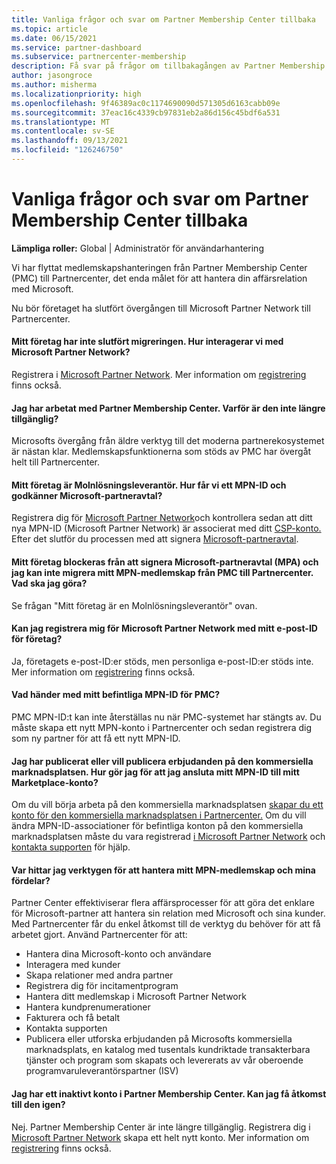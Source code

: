 ```yaml
---
title: Vanliga frågor och svar om Partner Membership Center tillbaka
ms.topic: article
ms.date: 06/15/2021
ms.service: partner-dashboard
ms.subservice: partnercenter-membership
description: Få svar på frågor om tillbakagången av Partner Membership Center (PMC) och flytten till Partnercenter.
author: jasongroce
ms.author: misherma
ms.localizationpriority: high
ms.openlocfilehash: 9f46389ac0c1174690090d571305d6163cabb09e
ms.sourcegitcommit: 37eac16c4339cb97831eb2a86d156c45bdf6a531
ms.translationtype: MT
ms.contentlocale: sv-SE
ms.lasthandoff: 09/13/2021
ms.locfileid: "126246750"
---
```

# <a name="partner-membership-center-retirement-faq"></a>Vanliga frågor och svar om Partner Membership Center tillbaka
**Lämpliga roller:** Global | Administratör för användarhantering

Vi har flyttat medlemskapshanteringen från Partner Membership Center (PMC) till Partnercenter, det enda målet för att hantera din affärsrelation med Microsoft. 

Nu bör företaget ha slutfört övergången till Microsoft Partner Network till Partnercenter.

#### <a name="my-company-has-not-completed-migration-how-do-we-engage-with-the-microsoft-partner-network"></a>Mitt företag har inte slutfört migreringen. Hur interagerar vi med Microsoft Partner Network?
Registrera i [Microsoft Partner Network](https://partner.microsoft.com/dashboard/account/v3/enrollment/introduction/partnership). Mer information om [registrering](mpn-create-a-partner-center-account.md) finns också. 

#### <a name="i-have-been-working-in-partner-membership-center-why-is-it-no-longer-available"></a>Jag har arbetat med Partner Membership Center. Varför är den inte längre tillgänglig?
Microsofts övergång från äldre verktyg till det moderna partnerekosystemet är nästan klar. Medlemskapsfunktionerna som stöds av PMC har övergåt helt till Partnercenter.

#### <a name="my-company-is-a-cloud-solution-provider-how-do-we-get-an-mpn-id-and-accept-the-microsoft-partner-agreement"></a>Mitt företag är Molnlösningsleverantör. Hur får vi ett MPN-ID och godkänner Microsoft-partneravtal?
Registrera dig för [Microsoft Partner Network](https://partner.microsoft.com/dashboard/account/v3/enrollment/introduction/partnership)och kontrollera sedan att ditt nya MPN-ID (Microsoft Partner Network) är associerat med ditt [CSP-konto.](update-your-partner-profile.md#update-your-mpn-id-associated-with-your-csp-account) Efter det slutför du processen med att signera [Microsoft-partneravtal](microsoft-partner-agreement.md).

#### <a name="my-company-is-blocked-from-signing-the-microsoft-partner-agreement-mpa-and-i-am-unable-to-migrate-my-mpn-membership-from-pmc-to-partner-center-what-should-i-do"></a>Mitt företag blockeras från att signera Microsoft-partneravtal (MPA) och jag kan inte migrera mitt MPN-medlemskap från PMC till Partnercenter. Vad ska jag göra?
Se frågan "Mitt företag är en Molnlösningsleverantör" ovan.

#### <a name="can-i-enroll-into-microsoft-partner-network-with-my-company-email-id"></a>Kan jag registrera mig för Microsoft Partner Network med mitt e-post-ID för företag?
Ja, företagets e-post-ID:er stöds, men personliga e-post-ID:er stöds inte. Mer information om [registrering](mpn-create-a-partner-center-account.md) finns också. 

#### <a name="what-will-happen-to-my-existing-pmc-mpn-id"></a>Vad händer med mitt befintliga MPN-ID för PMC?
PMC MPN-ID:t kan inte återställas nu när PMC-systemet har stängts av. Du måste skapa ett nytt MPN-konto i Partnercenter och sedan registrera dig som ny partner för att få ett nytt MPN-ID.

#### <a name="i-have-published-or-want-to-publish-offers-in-the-commercial-marketplace-how-do-i-connect-my-mpn-id-to-my-marketplace-account"></a>Jag har publicerat eller vill publicera erbjudanden på den kommersiella marknadsplatsen. Hur gör jag för att jag ansluta mitt MPN-ID till mitt Marketplace-konto?
Om du vill börja arbeta på den kommersiella marknadsplatsen [skapar du ett konto för den kommersiella marknadsplatsen i Partnercenter.](/azure/marketplace/create-account)
Om du vill ändra MPN-ID-associationer för befintliga konton på den kommersiella marknadsplatsen måste du vara registrerad [i Microsoft Partner Network](https://partner.microsoft.com/dashboard/account/v3/enrollment/introduction/partnership) och [kontakta supporten](https://partner.microsoft.com/support/?stage=2&topicid=e82f5aba-2576-3124-37e5-437532a50626) för hjälp.

#### <a name="where-can-i-find-the-tools-to-manage-my-mpn-membership-and-benefits"></a>Var hittar jag verktygen för att hantera mitt MPN-medlemskap och mina fördelar?
Partner Center effektiviserar flera affärsprocesser för att göra det enklare för Microsoft-partner att hantera sin relation med Microsoft och sina kunder. Med Partnercenter får du enkel åtkomst till de verktyg du behöver för att få arbetet gjort. Använd Partnercenter för att:
* Hantera dina Microsoft-konto och användare
* Interagera med kunder
* Skapa relationer med andra partner
* Registrera dig för incitamentprogram
* Hantera ditt medlemskap i Microsoft Partner Network
* Hantera kundprenumerationer
* Fakturera och få betalt
* Kontakta supporten
* Publicera eller utforska erbjudanden på Microsofts kommersiella marknadsplats, en katalog med tusentals kundriktade transakterbara tjänster och program som skapats och levererats av vår oberoende programvaruleverantörspartner (ISV)

#### <a name="i-have-an-inactive-account-in-partner-membership-center-can-i-re-gain-access-to-it"></a>Jag har ett inaktivt konto i Partner Membership Center. Kan jag få åtkomst till den igen? 
Nej. Partner Membership Center är inte längre tillgänglig. Registrera dig i [Microsoft Partner Network](https://partner.microsoft.com/dashboard/account/v3/enrollment/introduction/partnership) skapa ett helt nytt konto. Mer information om [registrering](mpn-create-a-partner-center-account.md) finns också.
